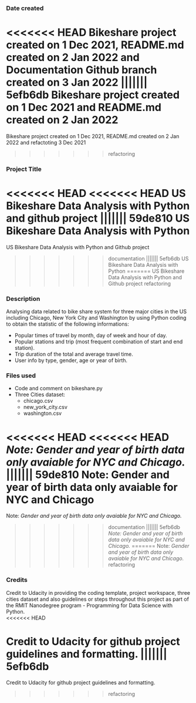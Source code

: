 ### Date created
<<<<<<< HEAD
Bikeshare project created on 1 Dec 2021, README.md created on 2 Jan 2022 and 
Documentation Github branch created on 3 Jan 2022
||||||| 5efb6db
Bikeshare project created on 1 Dec 2021 and README.md created on 2 Jan 2022
=======
Bikeshare project created on 1 Dec 2021, README.md created on 2 Jan 2022 and refactoting 3 Dec 2021
>>>>>>> refactoring

### Project Title
<<<<<<< HEAD
<<<<<<< HEAD
US Bikeshare Data Analysis with Python and github project
||||||| 59de810
US Bikeshare Data Analysis with Python 
=======
US Bikeshare Data Analysis with Python and Github project
>>>>>>> documentation
||||||| 5efb6db
US Bikeshare Data Analysis with Python 
=======
US Bikeshare Data Analysis with Python and Github project 
>>>>>>> refactoring

### Description
Analysing data related to bike share system for three major cities in the US including Chicago, New York City and Washington by using Python coding
to obtain the statistic of the following informations: 

* Popular times of travel by month, day of week and hour of day. 
* Popular stations and trip (most frequent combination of start and end station). 
* Trip duration of the total and average travel time. 
* User info by type, gender, age or year of birth. 

### Files used
* Code and comment on bikeshare.py 
* Three Cities dataset:
     * chicago.csv
     * new_york_city.csv
     * washington.csv 

<<<<<<< HEAD
<<<<<<< HEAD
*Note: Gender and year of birth data only avaiable for NYC and Chicago.*
||||||| 59de810
Note: Gender and year of birth data only avaiable for NYC and Chicago
=======
Note: *Gender and year of birth data only avaiable for NYC and Chicago.*
>>>>>>> documentation
||||||| 5efb6db
*Note: Gender and year of birth data only avaiable for NYC and Chicago.*
=======
Note: *Gender and year of birth data only avaiable for NYC and Chicago.*
>>>>>>> refactoring

### Credits
Credit to Udacity in providing the coding template, project workspace, three cities dataset and also guidelines or steps throughout this project as part of 
the RMIT Nanodegree program - Programming for Data Science with Python.  
<<<<<<< HEAD

Credit to Udacity for github project guidelines and formatting. 
||||||| 5efb6db
=======

Credit to Udacity for github project guidelines and formatting.
>>>>>>> refactoring
 

